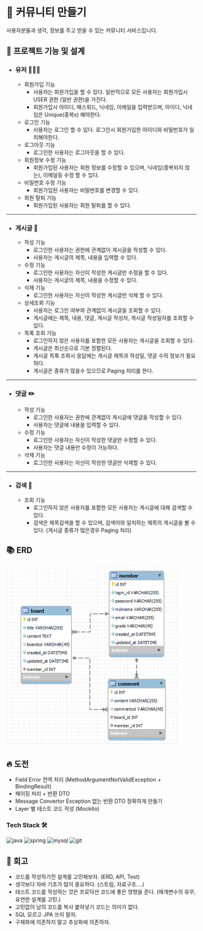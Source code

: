 # 📝 커뮤니티 만들기

사용자분들과 생각, 정보를 주고 받을 수 있는 커뮤니티 서비스입니다.

## 🧾 프로젝트 기능 및 설계

- ### 유저 🧑🏻‍💻
    - 회원가입 기능
        - 사용자는 회원가입을 할 수 있다. 일반적으로 모든 사용자는 회원가입시 USER 권한 (일반 권한)을 가진다.
        - 회원가입시 아이디, 패스워드, 닉네임, 이메일을 입력받으며, 아이디, 닉네임은 Unique(중복x) 해야한다.
    - 로그인 기능
        - 사용자는 로그인 할 수 있다. 로그인시 회원가입한 아이디와 비밀번호가 일치해야한다.
    - 로그아웃 기능
        - 로그인한 사용자는 로그아웃을 할 수 있다.
    - 회원정보 수정 기능
        - 회원가입된 사용자는 회원 정보를 수정할 수 있으며, 닉네임(중복되지 않는), 이메일등 수정 할 수 있다.
    - 비밀번호 수정 기능
        - 회원가입된 사용자는 비밀번호를 변경할 수 있다.
    - 회원 탈퇴 기능
        - 회원가입된 사용자는 회원 탈퇴를 할 수 있다.

---

- ### 게시글 📝
    - 작성 기능
        - 로그인한 사용자는 권한에 관계없이 게시글을 작성할 수 있다.
        - 사용자는 게시글의 제목, 내용을 입력할 수 있다.
    - 수정 기능
        - 로그인한 사용자는 자신이 작성한 게시글만 수정을 할 수 있다.
        - 사용자는 게시글의 제목, 내용을 수정할 수 있다.
    - 삭제 기능
        - 로그인한 사용자는 자신이 작성한 게시글만 삭제 할 수 있다.
    - 상세조회 기능
        - 사용자는 로그인 여부와 관계없이 게시글을 조회할 수 있다.
        - 게시글에는 제목, 내용, 댓글, 게시글 작성자, 게시글 작성일자를 조회할 수 있다.
    - 목록 조회 기능
        - 로그인하지 않은 사용자를 포함한 모든 사용자는 게시글을 조회할 수 있다.
        - 게시글은 최신순으로 기본 정렬된다.
        - 게시글 목록 조회시 응답에는 게시글 제목과 작성일, 댓글 수의 정보가 필요하다.
        - 게시글은 종류가 많을수 있으므로 Paging 처리를 한다.

---

- ### 댓글 ✏️
    - 작성 기능
        - 로그인한 사용자는 권한에 관계없이 게시글에 댓글을 작성할 수 있다.
        - 사용자는 댓글에 내용을 입력할 수 있다.
    - 수정 기능
        - 로그인한 사용자는 자신이 작성한 댓글만 수정할 수 있다.
        - 사용자는 댓글 내용만 수정이 가능하다.
    - 삭제 기능
        - 로그인한 사용자는 자신이 작성한 댓글만 삭제할 수 있다.

--- 

- ### 검색 🔎
    - 조회 기능
        - 로그인하지 않은 사용자를 포함한 모든 사용자는 게시글에 대해 검색할 수 있다.
        - 검색은 제목검색을 할 수 있으며, 검색어와 일치하는 제목의 게시글을 볼 수 있다. (게시글 종류가 많은경우 Paging 처리)

## 📚 ERD 
![ERD](src/main/resources/static/img/ERD.png)

## 🔥 도전 
- Field Error 전역 처리 (MethodArgumentNotValidException + BindingResult)
- 페이징 처리 + 반환 DTO
- Message Convertor Exception 없는 반환 DTO 정확하게 만들기
- Layer 별 테스트 코드 작성 (Mockito)

### Tech Stack 🛠️

<div> 
  <img alt="java" src="https://img.shields.io/badge/java-007396?style=for-the-badge&logo=java&logoColor=white"> 
  <img alt="spring" src="https://img.shields.io/badge/spring-6DB33F?style=for-the-badge&logo=spring&logoColor=white">
  <img alt="mysql" src="https://img.shields.io/badge/mysql-4479A1?style=for-the-badge&logo=mysql&logoColor=white"> 
  <img alt="git" src="https://img.shields.io/badge/git-F05032?style=for-the-badge&logo=git&logoColor=white">
</div>

## 🤔 회고
- 코드를 작성하기전 설계를 고민해보자. (ERD, API, Test)
- 생각보다 자바 기초가 많이 중요하다. (스트림, 자료구조....)
- 테스트 코드를 작성하는 것은 프로덕션 코드에 좋은 영향을 준다. (매개변수의 유무, 유연한 설계를 고민.)
- 고민없이 남의 코드를 복사 붙혀넣기 코드는 의미가 없다.
- SQL 모르고 JPA 쓰지 말자.
- 구체화에 의존하지 말고 추상화에 의존하자.